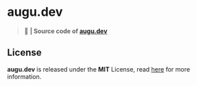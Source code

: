 # augu.dev
> :electric_plug: **| Source code of [augu.dev](https://augu.dev)**

## License
**augu.dev** is released under the **MIT** License, read [here](/LICENSE) for more information.